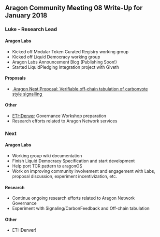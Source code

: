 ## Aragon Community Meeting 08 Write-Up for January 2018

### Luke - Research Lead

#### Aragon Labs
- Kicked off Modular Token Curated Registry working group
- Kicked off Liquid Democracy working group
- Aragon Labs Announcement Blog (Publishing Soon!)
- Started LiquidPledging Integration project with Giveth

#### Proposals
- [ Aragon Nest Proposal: Verifiable off-chain tabulation of carbonvote style signalling ](https://github.com/aragon/nest/issues/6 "Aragon Nest Proposal: Verifiable off-chain tabulation of carbonvote style signalling")

#### Other
- [ETHDenver](ethdenver.com) Governance Workshop preparation
- Research efforts related to Aragon Network services

### Next

#### Aragon Labs
- Working group wiki documentation
- Finish Liquid Democracy Specification and start development
- Help port TCR pattern to aragonOS
- Work on improving community involvement and engagement with Labs, proposal discussion, experiment incentivization, etc.

#### Research
- Continue ongoing research efforts related to Aragon Network Governance
- Experiment with Signaling/CarbonFeedback and Off-chain tabulation

#### Other
- ETHDenver!

